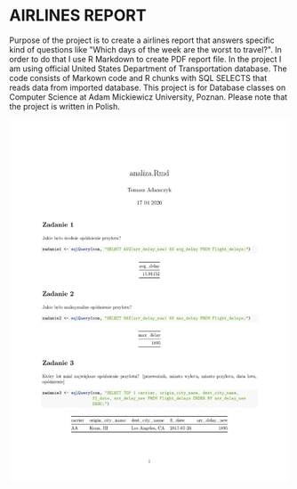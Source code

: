# AIRLINES REPORT

Purpose of the project is to create a airlines report that answers specific kind of questions like "Which days of the week are the worst to travel?". In order to do that I use R Markdown to create PDF report file. In the project I am using official United States Department of Transportation database. The code consists of Markown code and R chunks with SQL SELECTS that reads data from imported database. This project is for Database classes on Computer Science at Adam Mickiewicz University, Poznan. Please note that the project is written in Polish.

![12345](https://github.com/WangHoHan/airlines-report/blob/master/airlines-report.png)
